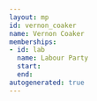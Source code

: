 ```yaml
---
layout: mp
id: vernon_coaker
name: Vernon Coaker
memberships:
- id: lab
  name: Labour Party
  start: 
  end: 
autogenerated: true
---
```

